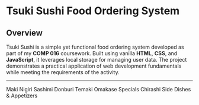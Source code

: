 # Tsuki Sushi Food Ordering System

## Overview

Tsuki Sushi is a simple yet functional food ordering system developed as part of my **COMP 016** coursework. Built using vanilla **HTML**, **CSS**, and **JavaScript**, it leverages local storage for managing user data. The project demonstrates a practical application of web development fundamentals while meeting the requirements of the activity.

---

Maki
Nigiri
Sashimi
Donburi
Temaki
Omakase Specials
Chirashi
Side Dishes & Appetizers
